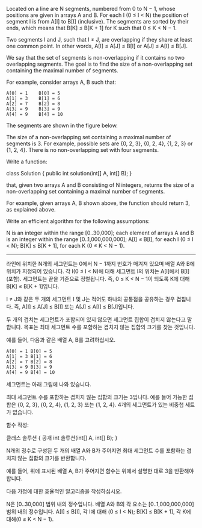 Located on a line are N segments, numbered from 0 to N − 1, whose positions are given in arrays A and B. For each I (0 ≤ I < N) the position of segment I is from A[I] to B[I] (inclusive). The segments are sorted by their ends, which means that B[K] ≤ B[K + 1] for K such that 0 ≤ K < N − 1.

Two segments I and J, such that I ≠ J, are overlapping if they share at least one common point. In other words, A[I] ≤ A[J] ≤ B[I] or A[J] ≤ A[I] ≤ B[J].

We say that the set of segments is non-overlapping if it contains no two overlapping segments. The goal is to find the size of a non-overlapping set containing the maximal number of segments.

For example, consider arrays A, B such that:

    A[0] = 1    B[0] = 5
    A[1] = 3    B[1] = 6
    A[2] = 7    B[2] = 8
    A[3] = 9    B[3] = 9
    A[4] = 9    B[4] = 10
The segments are shown in the figure below.



The size of a non-overlapping set containing a maximal number of segments is 3. For example, possible sets are {0, 2, 3}, {0, 2, 4}, {1, 2, 3} or {1, 2, 4}. There is no non-overlapping set with four segments.

Write a function:

class Solution { public int solution(int[] A, int[] B); }

that, given two arrays A and B consisting of N integers, returns the size of a non-overlapping set containing a maximal number of segments.

For example, given arrays A, B shown above, the function should return 3, as explained above.

Write an efficient algorithm for the following assumptions:

N is an integer within the range [0..30,000];
each element of arrays A and B is an integer within the range [0..1,000,000,000];
A[I] ≤ B[I], for each I (0 ≤ I < N);
B[K] ≤ B[K + 1], for each K (0 ≤ K < N − 1).

---

 라인에 위치한 N개의 세그먼트는 0에서 N − 1까지 번호가 매겨져 있으며 배열 A와 B에 위치가 지정되어 있습니다. 각 I(0 ≤ I < N)에 대해 세그먼트 I의 위치는 A[I]에서 B[I] (포함). 세그먼트는 끝을 기준으로 정렬됩니다. 즉, 0 ≤ K < N − 1이 되도록 K에 대해 B[K] ≤ B[K + 1]입니다.

I ≠ J와 같은 두 개의 세그먼트 I 및 J는 적어도 하나의 공통점을 공유하는 경우 겹칩니다. 즉, A[I] ≤ A[J] ≤ B[I] 또는 A[J] ≤ A[I] ≤ B[J]입니다.

두 개의 겹치는 세그먼트가 포함되어 있지 않으면 세그먼트 집합이 겹치지 않는다고 말합니다. 목표는 최대 세그먼트 수를 포함하는 겹치지 않는 집합의 크기를 찾는 것입니다.

예를 들어, 다음과 같은 배열 A, B를 고려하십시오.
```
A[0] = 1 B[0] = 5
A[1] = 3 B[1] = 6
A[2] = 7 B[2] = 8
A[3] = 9 B[3] = 9
A[4] = 9 B[4] = 10
```

세그먼트는 아래 그림에 나와 있습니다.

최대 세그먼트 수를 포함하는 겹치지 않는 집합의 크기는 3입니다. 예를 들어 가능한 집합은 {0, 2, 3}, {0, 2, 4}, {1, 2, 3} 또는 {1, 2, 4}. 4개의 세그먼트가 있는 비중첩 세트가 없습니다.

함수 작성:

클래스 솔루션 { 공개 int 솔루션(int[] A, int[] B); }

N개의 정수로 구성된 두 개의 배열 A와 B가 주어지면 최대 세그먼트 수를 포함하는 겹치지 않는 집합의 크기를 반환합니다.

예를 들어, 위에 표시된 배열 A, B가 주어지면 함수는 위에서 설명한 대로 3을 반환해야 합니다.

다음 가정에 대한 효율적인 알고리즘을 작성하십시오.

N은 [0..30,000] 범위 내의 정수입니다. 배열 A와 B의 각 요소는 [0..1,000,000,000] 범위 내의 정수입니다. A[I] ≤ B[I], 각 I에 대해 (0 ≤ I < N); B[K] ≤ B[K + 1], 각 K에 대해(0 ≤ K < N − 1).